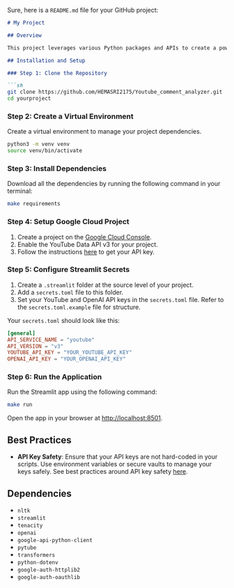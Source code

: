 Sure, here is a `README.md` file for your GitHub project:

```markdown
# My Project

## Overview

This project leverages various Python packages and APIs to create a powerful application. It includes functionality to interact with the YouTube API and OpenAI API, and is built using Streamlit for an interactive web interface.

## Installation and Setup

### Step 1: Clone the Repository

```sh
git clone https://github.com/HEMASRI2175/Youtube_comment_analyzer.git
cd yourproject
```

### Step 2: Create a Virtual Environment

Create a virtual environment to manage your project dependencies.

```sh
python3 -m venv venv
source venv/bin/activate
```

### Step 3: Install Dependencies

Download all the dependencies by running the following command in your terminal:

```sh
make requirements
```

### Step 4: Setup Google Cloud Project

1. Create a project on the [Google Cloud Console](https://console.cloud.google.com/).
2. Enable the YouTube Data API v3 for your project.
3. Follow the instructions [here](https://developers.google.com/youtube/registering_an_application) to get your API key.

### Step 5: Configure Streamlit Secrets

1. Create a `.streamlit` folder at the source level of your project.
2. Add a `secrets.toml` file to this folder.
3. Set your YouTube and OpenAI API keys in the `secrets.toml` file. Refer to the `secrets.toml.example` file for structure.

Your `secrets.toml` should look like this:

```toml
[general]
API_SERVICE_NAME = "youtube"
API_VERSION = "v3"
YOUTUBE_API_KEY = "YOUR_YOUTUBE_API_KEY"
OPENAI_API_KEY = "YOUR_OPENAI_API_KEY"
```

### Step 6: Run the Application

Run the Streamlit app using the following command:

```sh
make run
```

Open the app in your browser at [http://localhost:8501](http://localhost:8501).

## Best Practices

- **API Key Safety**: Ensure that your API keys are not hard-coded in your scripts. Use environment variables or secure vaults to manage your keys safely. See best practices around API key safety [here](https://cloud.google.com/docs/authentication/api-keys).

## Dependencies

- `nltk`
- `streamlit`
- `tenacity`
- `openai`
- `google-api-python-client`
- `pytube`
- `transformers`
- `python-dotenv`
- `google-auth-httplib2`
- `google-auth-oauthlib`


